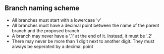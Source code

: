 ## Branch naming scheme
- All branches must start with a lowercase 'v'
- All branches must have a decimal point between the name of the parent branch and the proposed branch
- A branch may never have a '.1' at the end of it. Instead, it must be '.2'
- There may never be more than 1 digit next to another digit. They must always be seperated by a decimal point
